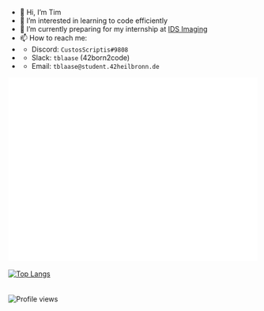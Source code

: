 - 👋 Hi, I’m Tim
- 👀 I’m interested in learning to code efficiently
- 🌱 I’m currently preparing for my internship at [IDS Imaging](https://ids-imaging.com/)
- 📫 How to reach me:
- - Discord: `CustosScriptis#9808`
- - Slack: `tblaase` (42born2code)
- - Email: `tblaase@student.42heilbronn.de`

<!---[![Tim's GitHub stats](https://github-readme-stats.vercel.app/api?username=tblaase&theme=dark&count_private=true)](https://github.com/anuraghazra/github-readme-stats)<br>--->
<!---[![42 Profile Card](https://1337-readme.vercel.app/api/profile?cursus=42cursus&dark=true&email=hide&leet_logo=hide&login=tblaase)](https://profile.intra.42.fr/users/tblaase)--->
![Metrics](https://github.com/tblaase/tblaase/blob/main/github-metrics.svg)

[![Top Langs](https://github-readme-stats-git-masterrstaa-rickstaa.vercel.app/api/top-langs/?username=tblaase&theme=dark&count_private=true)](https://github.com/anuraghazra/github-readme-stats)<br>
<br>
<br>
![Profile views](https://gpvc.arturio.dev/tblaase)
